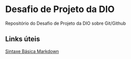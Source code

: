 # Desafio de Projeto da DIO
Repositório do Desafio de Projeto da DIO sobre Git/Github

## Links úteis
[Sintaxe Básica Markdown](https://www.markdownguide.org/basic-syntax)
